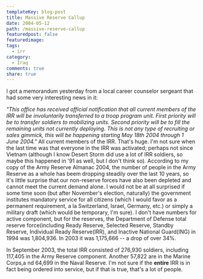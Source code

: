 ```yaml
---
templateKey: blog-post
title: Massive Reserve Callup
date: 2004-05-12
path: /massive-reserve-callup
featuredpost: false
featuredimage:
tags:
  - irr
category:
  - Iraq
comments: true
share: true
---
```


I got a memorandum yesterday from a local career counselor sergeant that had some very interesting news in it:

_"This office has received official notification that all current members of the IRR will be involuntarily transferred to a troop program unit. First priority will be to transfer soldiers to mobilizing units. Second priority will be to fill the remaining units not currently deploying. This is not any type of recruiting or sales gimmick, this will be happening starting May 18th 2004 through 1 June 2004."_ All current members of the IRR. That's huge. I'm not sure when the last time was that everyone in the IRR was activated; perhaps not since Vietnam (although I know Desert Storm did use a lot of IRR soldiers, so maybe this happened in '91 as well, but I don't think so). According to my copy of the Army Reserve Almanac 2004, the number of people in the Army Reserve as a whole has beem dropping steadily over the last 10 years, so it's little surprise that our non-reserve forces have also been depleted and cannot meet the current demand alone. I would not be at all surprised if some time soon (but after November's election, naturally) the government institutes mandatory service for all citizens (which I would favor as a permanent requirement, a la Switzerland, Israel, Germany, etc.) or simply a military draft (which would be temporary, I'm sure). I don't have numbers for active component, but for the reserves, the Department of Defense total reserve force(including Ready Reserve, Selected Reserve, Standby Reserve, Individual Ready Reserve(IRR), and Inactive National Guard(ING) in 1994 was 1,804,936. In 2003 it was 1,175,666 -- a drop of over 34%.

In September 2003, the total IRR consisted of 276,930 soldiers, including 117,405 in the Army Reserve component. Another 57,822 are in the Marine Corps,a nd 64,699 in the Naval Reserve. I'm not sure if the **entire** IRR is in fact being ordered into service, but if that is true, that's a lot of people.
